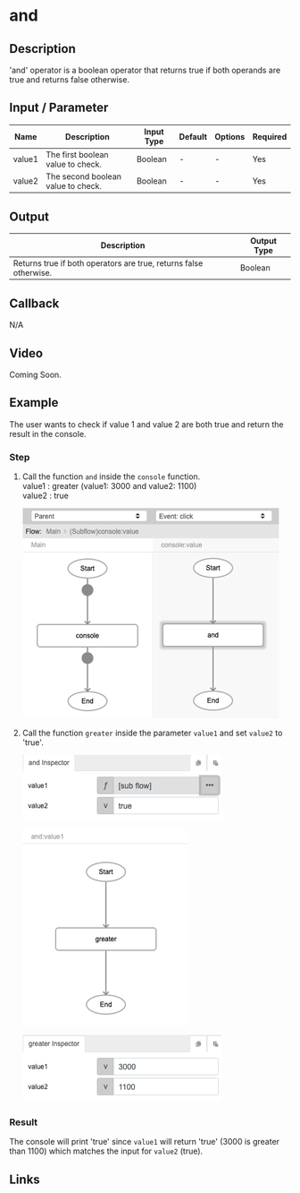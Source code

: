 # and

## Description

'and' operator is a boolean operator that returns true if both operands are true and returns false otherwise. 

## Input / Parameter

| Name | Description | Input Type | Default | Options | Required |
| ------ | ------ | ------ | ------ | ------ | ------ |
| value1 | The first boolean value to check. | Boolean | - | - | Yes |
| value2 | The second boolean value to check. | Boolean | - | - | Yes |

## Output

| Description | Output Type |
| ------ | ------ |
| Returns true if both operators are true, returns false otherwise. | Boolean |

## Callback

N/A

## Video

Coming Soon.

<!-- Format: [![Video]({image-path}?raw=true)]({url-link}) -->

## Example

The user wants to check if value 1 and value 2 are both true and return the result in the console.
</br>

### Step

1. Call the function `and` inside the `console` function.
    </br>
    value1 : greater (value1:  3000 and value2:  1100)<br />
    value2 : true<br />

    ![](../and/and-step-1.png?raw=true)

2. Call the function `greater` inside the parameter `value1` and set `value2` to 'true'.

    ![](../and/and-step-2.png?raw=true)

    ![](../and/and-step-3.png?raw=true)

    ![](../and/and-step-4.png?raw=true)

### Result

The console will print 'true' since `value1` will return 'true' (3000 is greater than 1100) which matches the input for `value2` (true).

## Links
